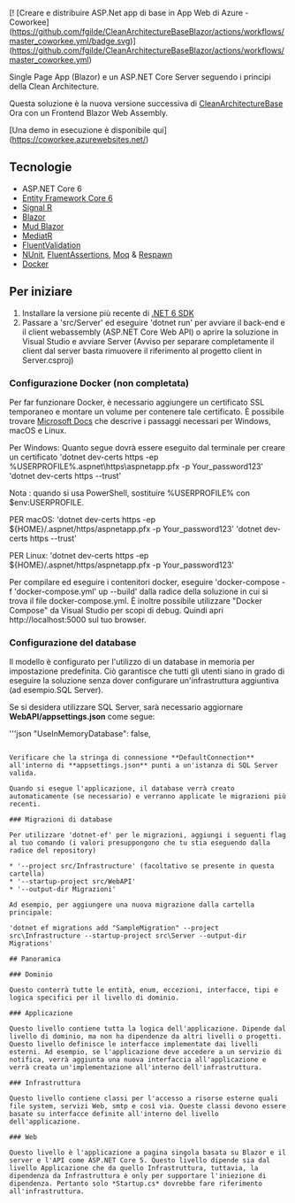 [! [Creare e distribuire ASP.Net app di base in App Web di Azure - Coworkee] (https://github.com/fgilde/CleanArchitectureBaseBlazor/actions/workflows/master_coworkee.yml/badge.svg)] (https://github.com/fgilde/CleanArchitectureBaseBlazor/actions/workflows/master_coworkee.yml)

Single Page App (Blazor) e un ASP.NET Core Server seguendo i principi della Clean Architecture. 
<br/>

Questa soluzione è la nuova versione successiva di [CleanArchitectureBase](https://github.com/fgilde/CleanArchitectureBase) 
Ora con un Frontend Blazor Web Assembly.

[Una demo in esecuzione è disponibile qui] (https://coworkee.azurewebsites.net/)

## Tecnologie

* ASP.NET Core 6
* [Entity Framework Core 6](https://docs.microsoft.com/en-us/ef/core/)
* [Signal R](https://docs.microsoft.com/en-US/aspnet/signalr/overview/getting-started/introduction-to-signalr)
* [Blazor](https://dotnet.microsoft.com/en-us/apps/aspnet/web-apps/blazor)
* [Mud Blazor](https://mudblazor.com/getting-avviato/installazione#installazione-manuale)
* [MediatR](https://github.com/jbogard/MediatR)
* [FluentValidation](https://fluentvalidation.net/)
* [NUnit](https://nunit.org/), [FluentAssertions](https://fluentassertions.com/), [Moq](https://github.com/moq) & [Respawn](https://github.com/jbogard/Respawn)
* [Docker](https://www.docker.com/)

## Per iniziare

1. Installare la versione più recente di [.NET 6 SDK](https://dotnet.microsoft.com/download/dotnet/6.0)
2. Passare a 'src/Server' ed eseguire 'dotnet run' per avviare il back-end e il client webassembly (ASP.NET Core Web API) o aprire la soluzione in Visual Studio e avviare Server
	(Avviso per separare completamente il client dal server basta rimuovere il riferimento al progetto client in Server.csproj)

### Configurazione Docker (non completata)

Per far funzionare Docker, è necessario aggiungere un certificato SSL temporaneo e montare un volume per contenere tale certificato.
È possibile trovare [Microsoft Docs](https://docs.microsoft.com/en-us/aspnet/core/security/docker-https?view=aspnetcore-3.1) che descrive i passaggi necessari per Windows, macOS e Linux.

Per Windows:
Quanto segue dovrà essere eseguito dal terminale per creare un certificato
'dotnet dev-certs https -ep %USERPROFILE%\.aspnet\https\aspnetapp.pfx -p Your_password123'
'dotnet dev-certs https --trust'

Nota : quando si usa PowerShell, sostituire %USERPROFILE% con $env:USERPROFILE.

PER macOS:
'dotnet dev-certs https -ep ${HOME}/.aspnet/https/aspnetapp.pfx -p Your_password123'
'dotnet dev-certs https --trust'

PER Linux:
'dotnet dev-certs https -ep ${HOME}/.aspnet/https/aspnetapp.pfx -p Your_password123'

Per compilare ed eseguire i contenitori docker, eseguire 'docker-compose -f 'docker-compose.yml' up --build' dalla radice della soluzione in cui si trova il file docker-compose.yml.  È inoltre possibile utilizzare "Docker Compose" da Visual Studio per scopi di debug.
Quindi apri http://localhost:5000 sul tuo browser.

### Configurazione del database

Il modello è configurato per l'utilizzo di un database in memoria per impostazione predefinita. Ciò garantisce che tutti gli utenti siano in grado di eseguire la soluzione senza dover configurare un'infrastruttura aggiuntiva (ad esempio.SQL Server).

Se si desidera utilizzare SQL Server, sarà necessario aggiornare **WebAPI/appsettings.json** come segue:

'''json
  "UseInMemoryDatabase": false,
```

Verificare che la stringa di connessione **DefaultConnection** all'interno di **appsettings.json** punti a un'istanza di SQL Server valida. 

Quando si esegue l'applicazione, il database verrà creato automaticamente (se necessario) e verranno applicate le migrazioni più recenti.

### Migrazioni di database

Per utilizzare 'dotnet-ef' per le migrazioni, aggiungi i seguenti flag al tuo comando (i valori presuppongono che tu stia eseguendo dalla radice del repository)

* '--project src/Infrastructure' (facoltativo se presente in questa cartella)
* '--startup-project src/WebAPI'
* '--output-dir Migrazioni'

Ad esempio, per aggiungere una nuova migrazione dalla cartella principale:

'dotnet ef migrations add "SampleMigration" --project src\Infrastructure --startup-project src\Server --output-dir Migrations'

## Panoramica

### Dominio

Questo conterrà tutte le entità, enum, eccezioni, interfacce, tipi e logica specifici per il livello di dominio.

### Applicazione

Questo livello contiene tutta la logica dell'applicazione. Dipende dal livello di dominio, ma non ha dipendenze da altri livelli o progetti. Questo livello definisce le interfacce implementate dai livelli esterni. Ad esempio, se l'applicazione deve accedere a un servizio di notifica, verrà aggiunta una nuova interfaccia all'applicazione e verrà creata un'implementazione all'interno dell'infrastruttura.

### Infrastruttura

Questo livello contiene classi per l'accesso a risorse esterne quali file system, servizi Web, smtp e così via. Queste classi devono essere basate su interfacce definite all'interno del livello dell'applicazione.

### Web

Questo livello è l'applicazione a pagina singola basata su Blazor e il server e l'API come ASP.NET Core 5. Questo livello dipende sia dal livello Applicazione che da quello Infrastruttura, tuttavia, la dipendenza da Infrastruttura è only per supportare l'iniezione di dipendenza. Pertanto solo *Startup.cs* dovrebbe fare riferimento all'infrastruttura.
